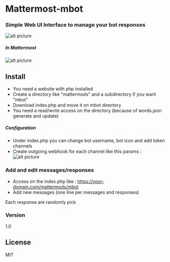 # Mattermost-mbot
### Simple Web UI Interface to manage your bot responses
![alt picture](https://i.gyazo.com/fec2910faf22b2d6341171fc36e518fd.png)
##### In Mattermost
![alt picture](https://i.gyazo.com/e245f89ad2d00c663925957c286576de.png)

## Install

  - You need a website with php installed
  - Create a directory like "mattermods" and a subdirectory if you want "mbot"
  - Download index.php and move it on mbot directory
  - You need a read/write access on the directory (because of words.json generate and update)
  
##### Configuration
- Under index.php you can change bot username, bot icon and add token channels
- Create outgoing webhook for each channel like this params :
     ![alt picture](https://i.gyazo.com/88f2a3f5fba86c6e030ca2a5d3c090af.png)

### Add and edit messages/responses
- Access on the index.php like : https://your-domain.com/mattermods/mbot
- Add new messages (one line per messages and responses)

Each response are randomly pick


### Version
1.0

License
----

MIT